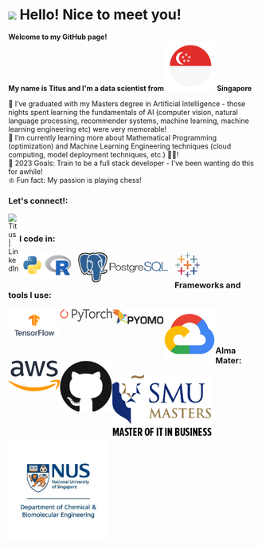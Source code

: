 <h1><img src="https://emojis.slackmojis.com/emojis/images/1531849430/4246/blob-sunglasses.gif?1531849430" width="30"/> Hello! Nice to meet you!</h1>


<p><b> Welcome to my GitHub page! </br> My name is Titus and I'm a data scientist from <img src="./Pictures/singapore.png" width="100"/> Singapore</b>

🏫 I’ve graduated with my Masters degree in Artificial Intelligence - those nights spent learning the fundamentals of AI (computer vision, natural language processing, recommender systems, machine learning, machine learning engineering etc) were very memorable!<br>
🌱 I’m currently learning more about Mathematical Programming (optimization) and Machine Learning Engineering techniques (cloud computing, model deployment techniques, etc.) 👨‍💻! <br>
🥅 2023 Goals: Train to be a full stack developer - I've been wanting do this for awhile! <br>
♔ Fun fact: My passion is playing chess! <br>

### Let's connect!:
[<img align="left" alt="Titus | LinkedIn" width="22px" src="https://cdn.jsdelivr.net/npm/simple-icons@v3/icons/linkedin.svg" />][linkedin]

<br>

### I code in:

<img align="left" title="Python" width="52px" src="./Pictures/python.png" />
<img align="left" title="R" width="52px" src="./Pictures/r.png" />
<img align="left" title="SQL" width="208px" src="./Pictures/PostGreSQL.png" />
<img align="left" title="Tableau" width="52px" src="./Pictures/tableau.png" />
<br><br>

### Frameworks and tools I use:
<img align="left" title="Tensorflow" width="104px" src="./Pictures/tf.png" />
<img align="left" title="PyTorch" width="104px" src="./Pictures/torch.png" />
<img align="left" title="Pyomo" width="104px" src="./Pictures/pyomo.png" />
<img align="left" title="Google Cloud Platform" width="104px" src="./Pictures/gcp.webp" />
<img align="left" title="Amazon Web Services" width="104px" src="./Pictures/aws.png" />
<img align="left" title="GitHub" width="104px" src="./Pictures/github.png" /><br />
<br><br>

### Alma Mater:
<img align="left" title="SMU" width="200px" src="./Pictures/smumitb.png" />
<img align="left" title="NUS" width="200px" src="./Pictures/nuschbe.jpeg" />

[linkedin]: https://www.linkedin.com/in/titus-lim-hsien-yong/
